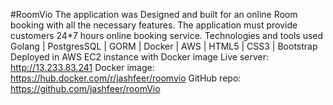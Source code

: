#RoomVio
The application was Designed and built for an online Room booking with all the necessary features. The application must provide customers 24*7 hours online booking service.
Technologies and tools used
Golang  |  PostgresSQL  |  GORM  |  Docker  |  AWS  |  HTML5  |  CSS3  |  Bootstrap  
Deployed in AWS EC2 instance with Docker image
Live server: http://13.233.83.241
Docker image: https://hub.docker.com/r/jashfeer/roomvio
GitHub repo: https://github.com/jashfeer/roomVio
